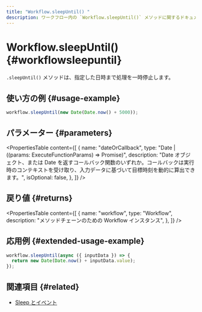 ```yaml
---
title: "Workflow.sleepUntil() "
description: ワークフロー内の `Workflow.sleepUntil()` メソッドに関するドキュメント。指定した日時まで実行を一時停止します。
---
```


# Workflow.sleepUntil() \{#workflowsleepuntil\}

`.sleepUntil()` メソッドは、指定した日時まで処理を一時停止します。

## 使い方の例 \{#usage-example\}

```typescript copy
workflow.sleepUntil(new Date(Date.now() + 5000));
```

## パラメーター \{#parameters\}

<PropertiesTable
  content={[
{
name: "dateOrCallback",
type: "Date | ((params: ExecuteFunctionParams) => Promise<Date>)",
description: "Date オブジェクト、または Date を返すコールバック関数のいずれか。コールバックは実行時のコンテキストを受け取り、入力データに基づいて目標時刻を動的に算出できます。",
isOptional: false,
},
]}
/>

## 戻り値 \{#returns\}

<PropertiesTable
  content={[
{
name: "workflow",
type: "Workflow",
description: "メソッドチェーンのための Workflow インスタンス",
},
]}
/>

## 応用例 \{#extended-usage-example\}

```typescript showLineNumbers copy
workflow.sleepUntil(async ({ inputData }) => {
  return new Date(Date.now() + inputData.value);
});
```

## 関連項目 \{#related\}

* [Sleep とイベント](/docs/workflows/pausing-execution)